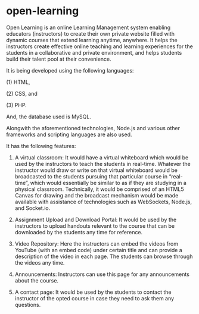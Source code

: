 # open-learning
Open Learning is an online Learning Management system enabling educators (instructors) to create their own private website filled with dynamic courses that extend learning anytime, anywhere. 
It helps the instructors create effective online teaching and learning experiences for the students in a collaborative and private environment, and helps students build their talent pool at their convenience.

It is being developed using the following languages:

(1) HTML,

(2) CSS, and

(3) PHP.

And, the database used is MySQL.

Alongwith the aforementioned technologies, Node.js and various other frameworks and scripting languages are also used.  


It has the following features:
1. A virtual classroom: It would have a virtual whiteboard which would be used by the instructors to teach the students in real-time. Whatever the instructor would draw or write on that virtual whiteboard would be broadcasted to the students pursuing that particular course in “real-time”, which would essentially be similar to as if they are studying in a physical classroom. Technically, it would be comprised of an HTML5 Canvas for drawing and the broadcast mechanism would be made available with assistance of technologies such as WebSockets, Node.js, and Socket.io.

2. Assignment Upload and Download Portal: It would be used by the instructors to upload handouts relevant to the course that can be downloaded by the students any time for reference.

3. Video Repository: Here the instructors can embed the videos from YouTube (with an embed code) under certain title and can provide a description of the video in each page. The students can browse through the videos any time.

4. Announcements: Instructors can use this page for any announcements about the course.

5. A contact page: It would be used by the students to contact the instructor of the opted course in case they need to ask them any questions.
